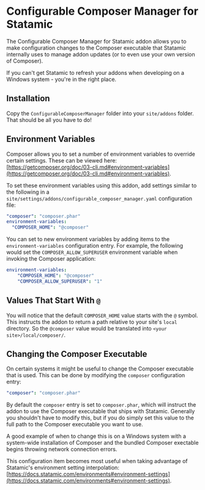 # Configurable Composer Manager for Statamic

The Configurable Composer Manager for Statamic addon allows you to make configuration changes to the Composer executable that Statamic internally uses to manage addon updates (or to even use your own version of Composer).

If you can't get Statamic to refresh your addons when developing on a Windows system - you're in the right place.

## Installation

Copy the `ConfigurableComposerManager` folder into your `site/addons` folder. That should be all you have to do!

## Environment Variables

Composer allows you to set a number of environment variables to override certain settings. These can be viewed here: [https://getcomposer.org/doc/03-cli.md#environment-variables](https://getcomposer.org/doc/03-cli.md#environment-variables).

To set these environment variables using this addon, add settings similar to the following in a `site/settings/addons/configurable_composer_manager.yaml` configuration file:

```yaml
"composer": "composer.phar"
environment-variables:
  "COMPOSER_HOME": "@composer"
```

You can set to new environment variables by adding items to the `environment-variables` configuration entry. For example, the following would set the `COMPOSER_ALLOW_SUPERUSER` environment variable when invoking the Composer application:

```yaml
environment-variables:
    "COMPOSER_HOME": "@composer"
    "COMPOSER_ALLOW_SUPERUSER": "1"
```

## Values That Start With `@`

You will notice that the default `COMPOSER_HOME` value starts with the `@` symbol. This instructs the addon to return a path relative to your site's `local` directory. So the `@composer` value would be translated into `<your site>/local/composer/`.

## Changing the Composer Executable

On certain systems it might be useful to change the Composer executable that is used. This can be done by modifying the `composer` configuration entry:

```yaml
"composer": "composer.phar"
```

By default the `composer` entry is set to `composer.phar`, which will instruct the addon to use the Composer executable that ships with Statamic. Generally you shouldn't have to modify this, but if you do simply set this value to the full path to the Composer executable you want to use.

A good example of when to change this is on a Windows system with a system-wide installation of Composer and the bundled Composer exectable begins throwing network connection errors.

This configuration item becomes most useful when taking advantage of Statamic's environment setting interpolation: [https://docs.statamic.com/environments#environment-settings](https://docs.statamic.com/environments#environment-settings).